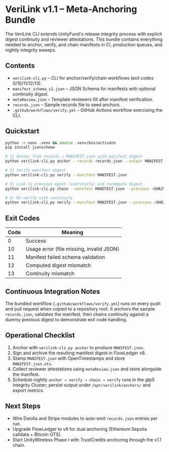 # VeriLink v1.1 – Meta-Anchoring Bundle

The VeriLink CLI extends UnityFund's release integrity process with explicit
digest continuity and reviewer attestations. This bundle contains everything
needed to anchor, verify, and chain manifests in CI, production queues, and
nightly integrity sweeps.

## Contents

- `verilink-cli.py` – CLI for anchor/verify/chain workflows (exit codes 0/10/11/12/13).
- `manifest_schema_v2.json` – JSON Schema for manifests with optional continuity digest.
- `metaReview.json` – Template reviewers fill after manifest verification.
- `records.json` – Sample records file to seed anchors.
- `.github/workflows/verify.yml` – GitHub Actions workflow exercising the CLI.

## Quickstart

```bash
python -m venv .venv && source .venv/bin/activate
pip install jsonschema

# 1) Anchor from records → MANIFEST.json with manifest_digest
python verilink-cli.py anchor --records records.json --output MANIFEST.json

# 2) Verify manifest digest
python verilink-cli.py verify --manifest MANIFEST.json

# 3) Link to previous epoch (continuity) and recompute digest
python verilink-cli.py chain --manifest MANIFEST.json --previous <SHA256_PREV>

# 4) Re-verify with continuity
python verilink-cli.py verify --manifest MANIFEST.json --previous <SHA256_PREV>
```

## Exit Codes

| Code | Meaning |
| ---- | ------- |
| 0    | Success |
| 10   | Usage error (file missing, invalid JSON) |
| 11   | Manifest failed schema validation |
| 12   | Computed digest mismatch |
| 13   | Continuity mismatch |

## Continuous Integration Notes

The bundled workflow (`.github/workflows/verify.yml`) runs on every push and
pull request when copied to a repository root. It anchors the sample
`records.json`, validates the manifest, then chains continuity against a dummy
previous digest to demonstrate exit code handling.

## Operational Checklist

1. Anchor with `verilink-cli.py anchor` to produce `MANIFEST.json`.
2. Sign and archive the resulting manifest digest in FlowLedger v8.
3. Stamp `MANIFEST.json` with OpenTimestamps and store `MANIFEST.json.ots`.
4. Collect reviewer attestations using `metaReview.json` and store alongside the manifest.
5. Schedule nightly `anchor → verify → chain → verify` runs in the gtp5 Integrity
   Cluster; persist output under `/opt/verilink/anchors/` and export metrics.

## Next Steps

- Wire Dwolla and Stripe modules to auto-emit `records.json` entries per run.
- Upgrade FlowLedger to v9 for dual anchoring (Ethereum Sepolia calldata + Bitcoin OTS).
- Start UnityWireless Phase I with TrustCredits anchoring through the v1.1 chain.
